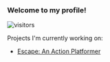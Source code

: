 ### Welcome to my profile!

![visitors](https://visitor-badge.glitch.me/badge?page_id=pblpbl1024.pblpbl1024)

Projects I'm currently working on:
* [Escape: An Action Platformer](https://github.com/pblpbl1024/escape)

